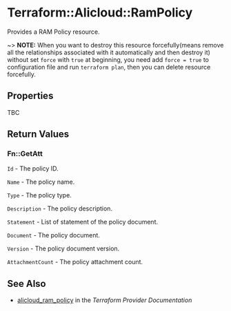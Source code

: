 # Terraform::Alicloud::RamPolicy

Provides a RAM Policy resource. 

~> **NOTE:** When you want to destroy this resource forcefully(means remove all the relationships associated with it automatically and then destroy it) without set `force`  with `true` at beginning, you need add `force = true` to configuration file and run `terraform plan`, then you can delete resource forcefully.

## Properties

TBC

## Return Values

### Fn::GetAtt

`Id` - The policy ID.

`Name` - The policy name.

`Type` - The policy type.

`Description` - The policy description.

`Statement` - List of statement of the policy document.

`Document` - The policy document.

`Version` - The policy document version.

`AttachmentCount` - The policy attachment count.

## See Also

* [alicloud_ram_policy](https://www.terraform.io/docs/providers/alicloud/r/ram_policy.html) in the _Terraform Provider Documentation_